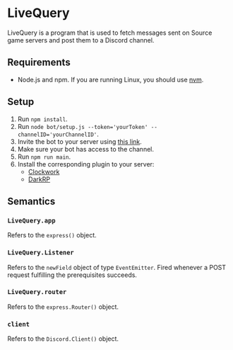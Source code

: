 # LiveQuery

LiveQuery is a program that is used to fetch messages sent on Source game servers and post them to a Discord channel.

## Requirements

- Node.js and npm. If you are running Linux, you should use [nvm](https://github.com/nvm-sh/nvm).

## Setup

1. Run `npm install`.
2. Run `node bot/setup.js --token='yourToken' --channelID='yourChannelID'`. 
3. Invite the bot to your server using [this link](https://discordapp.com/api/oauth2/authorize?client_id=699695352147869786&permissions=0&scope=bot).
4. Make sure your bot has access to the channel.
5. Run `npm run main`.
6. Install the corresponding plugin to your server:
    - [Clockwork](https://github.com/kiobu/cw-livequery/)
    - [DarkRP](https://github.com/kiobu/drp-livequery/)

## Semantics

### `LiveQuery.app`

Refers to the `express()` object.

### `LiveQuery.Listener`

Refers to the `newField` object of type `EventEmitter`. Fired whenever a POST request fulfilling the prerequisites succeeds.

### `LiveQuery.router` 

Refers to the `express.Router()` object.

### `client`

Refers to the `Discord.Client()` object.